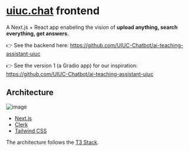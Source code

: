 # [uiuc.chat]([uiuc.chat](https://www.uiuc.chat/)) frontend
A Next.js + React app enabeling the vision of **upload anything, search everything, get answers.**

👉 See the backend here: https://github.com/UIUC-Chatbot/ai-teaching-assistant-uiuc

👉 See the version 1 (a Gradio app) for our inspiration: https://github.com/UIUC-Chatbot/ai-teaching-assistant-uiuc

## Architecture 
![image](https://github.com/KastanDay/ai-ta-frontend/assets/13607221/ac748045-fd91-4ab2-a0b7-e7dc8bbc22d7)

- [Next.js](https://nextjs.org)
- [Clerk](https://clerk.com/)
- [Tailwind CSS](https://tailwindcss.com)

The architecture follows the [T3 Stack](https://create.t3.gg/).
